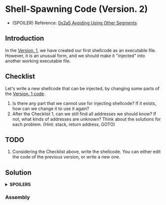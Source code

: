 # Shell-Spawning Code (Version. 2)

* (SPOILER) Reference: [0x2a5 Avoiding Using Other Segments](https://bista.sites.dmi.unipg.it/didattica/sicurezza-pg/buffer-overrun/hacking-book/0x2a0-writing_shellcode.html)

## Introduction
In the [Version. 1](https://github.com/reruo321/OS-Self-Study/tree/main/00003-Writing-Shellcode/x86/00002-Shell-Spawning-Code/Version-001), we have created our first shellcode as an executable file. However, it is an unusual form, and we should make it "injected" into another working executable file.

## Checklist
Let's write a new shellcode that can be injected, by changing some parts of the [Version. 1 code](https://github.com/reruo321/OS-Self-Study/blob/main/00003-Writing-Shellcode/x86/00002-Shell-Spawning-Code/Version-001/src/spawn1.s).

1. Is there any part that we cannot use for injecting shellcode? If it exists, how can we change it to use it again?
2. After the Checklist 1, can we still find all addresses we should know? If not, what kinds of addresses are unknown? Think about the solutions for each problem. (Hint: stack, return address, GOTO)

## TODO
1. Considering the Checklist above, write the shellcode. You can either edit the code of the previous version, or write a new one.

## Solution
<details>
  <summary><b>SPOILERS</b></summary>
</details>

### Assembly
    
